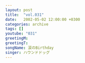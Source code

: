 ```yaml
---
layout: post
title:  "vol.031"
date:   2002-05-02 12:00:00 +0300
categories: archive
tags: []
youtube: "031"
greetingM: 
greetingT: 
songName: 涙のBirthday
singer: ハウンドドッグ
---
```

